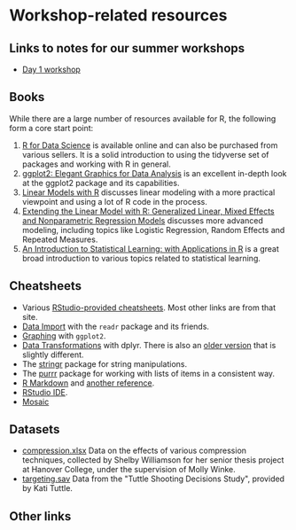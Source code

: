 # Workshop-related resources

## Links to notes for our summer workshops

- [Day 1 workshop](workshops/WorkshopDay1.md)

## Books

While there are a large number of resources available for R, the following form a core start point:

1. [R for Data Science](http://r4ds.had.co.nz/) is available online and can also be purchased from various sellers. It is a solid introduction to using the tidyverse set of packages and working with R in general.
2. [ggplot2: Elegant Graphics for Data Analysis](https://www.amazon.com/ggplot2-Elegant-Graphics-Data-Analysis/dp/331924275X/) is an excellent in-depth look at the ggplot2 package and its capabilities.
3. [Linear Models with R](https://www.amazon.com/Linear-Models-Chapman-Statistical-Science/dp/1439887330) discusses linear modeling with a more practical viewpoint and using a lot of R code in the process.
4. [Extending the Linear Model with R: Generalized Linear, Mixed Effects and Nonparametric Regression Models](https://www.amazon.com/Extending-Linear-Model-Generalized-Nonparametric/dp/149872096X/) discusses more advanced modeling, including topics like Logistic Regression, Random Effects and Repeated Measures.
5. [An Introduction to Statistical Learning: with Applications in R](https://www.amazon.com/Introduction-Statistical-Learning-Applications-Statistics/dp/1461471370) is a great broad introduction to various topics related to statistical learning.

## Cheatsheets

- Various [RStudio-provided cheatsheets](https://www.rstudio.com/resources/cheatsheets/). Most other links are from that site.
- [Data Import](https://github.com/rstudio/cheatsheets/raw/master/data-import.pdf) with the `readr` package and its friends.
- [Graphing](https://github.com/rstudio/cheatsheets/raw/master/data-visualization-2.1.pdf) with `ggplot2`.
- [Data Transformations](https://github.com/rstudio/cheatsheets/raw/master/data-transformation.pdf) with dplyr. There is also an [older version](https://www.rstudio.com/wp-content/uploads/2015/02/data-wrangling-cheatsheet.pdf) that is slightly different.
- The [stringr](https://github.com/rstudio/cheatsheets/raw/master/strings.pdf) package for string manipulations.
- The [purrr](https://github.com/rstudio/cheatsheets/raw/master/purrr.pdf) package for working with lists of items in a consistent way.
- [R Markdown](https://github.com/rstudio/cheatsheets/raw/master/rmarkdown-2.0.pdf) and [another reference](https://www.rstudio.com/wp-content/uploads/2015/03/rmarkdown-reference.pdf).
- [RStudio IDE](https://github.com/rstudio/cheatsheets/raw/master/rstudio-ide.pdf).
- [Mosaic](https://github.com/rstudio/cheatsheets/raw/master/mosaic.pdf)

## Datasets

- [compression.xlsx](datasets/compression.xlsx) Data on the effects of various compression techniques, collected by Shelby Williamson for her senior thesis project at Hanover College, under the supervision of Molly Winke.
- [targeting.sav](datasets/targeting.sav) Data from the "Tuttle Shooting Decisions Study", provided by Kati Tuttle.

## Other links
